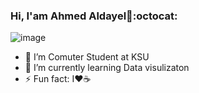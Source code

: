 ### Hi, I'am Ahmed Aldayel👋:octocat:
![image](https://github.com/Ahmed-Aldayel/saadeghi/blob/master/dino.gif)

- 🔭 I’m Comuter Student at KSU 
- 🌱 I’m currently learning Data visulizaton
- ⚡ Fun fact: I:heart::coffee: 
